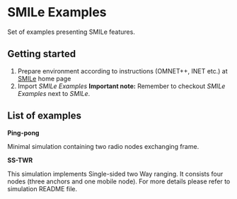 # SMILe Examples
Set of examples presenting SMILe features.

## Getting started
1. Prepare environment according to instructions (OMNET++, INET etc.) at [SMILe](https://github.com/goofacz/smile) home page
2. Import _SMILe Examples_ **Important note:** Remember to checkout _SMILe Examples_ next to _SMILe_.

## List of examples
**Ping-pong**

Minimal simulation containing two radio nodes exchanging frame.

**SS-TWR**

This simulation implements Single-sided two Way ranging. It consists four nodes (three anchors and one mobile node). For more details please refer to simulation README file.
